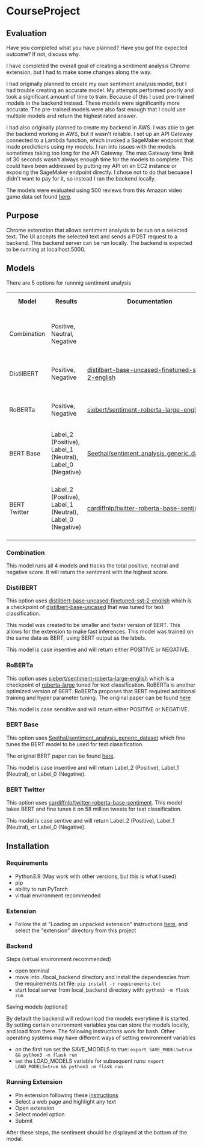 # CourseProject

## Evaluation

Have you completed what you have planned? Have you got the expected outcome? If not, discuss why.

I have completed the overall goal of creating a sentiment analysis Chrome extension, but I had to make some changes along the way. 

I had originally planned to create my own sentiment analysis model, but I had trouble creating an accurate model. My attempts performed poorly and took a significant amount of time to train. Because of this I used pre-trained models in the backend instead. These models were significanlty more accurate. The pre-trained models were also fast enough that I could use multiple models and return the highest rated answer.

I had also originally planned to create my backend in AWS. I was able to get the backend working in AWS, but it wasn't reliable. I set up an API Gateway connected to a Lambda function, which invoked a SageMaker endpoint that made predictions using my models. I ran into issues with the models sometimes taking too long for the API Gateway. The max Gateway time limit of 30 seconds wasn't always enough time for the models to complete. This could have been addressed by putting my API on an EC2 instance or exposing the SageMaker endpoint directly. I chose not to do that becuase I didn't want to pay for it, so instead I ran the backend locally.

The models were evaluated using 500 reviews from this Amazon video game data set found [here](https://nijianmo.github.io/amazon/index).

## Purpose

Chrome extenstion that allows sentiment analysis to be run on a selected text. The UI accepts the selected text and sends a POST request to a backend. This backend server can be run locally. The backend is expected to be running at localhost:5000.

## Models

There are 5 options for runnnig sentiment analysis

<table>
  <tr>
    <th>Model</th>
    <th>Results</th>
    <th>Documentation</th>
    <th>Description</th>
    <th>Test Accuracy</th>
  </tr>
  <tr>
    <td>Combination</td>
    <td>Positive, Neutral, Negative</td>
    <td>
    </td>
    <td>Runs all 4 models and returns the highest scoring sentiment</td>
    <td>80%</td>
  </tr>
  <tr>
    <td>DistilBERT</td>
    <td>Positive, Negative</td>
    <td>
        <a href="https://huggingface.co/distilbert-base-uncased-finetuned-sst-2-english?text=I+like+you.+I+love+you">distilbert-base-uncased-finetuned-sst-2-english</a>
    </td>
    <td>Optimzed BERT fine-tuned for classification</td>
    <td>76.2%</td>
  </tr>
  <tr>
    <td>RoBERTa</td>
    <td>Positive, Negative</td>
    <td>
        <a href="https://huggingface.co/siebert/sentiment-roberta-large-english?text=I+like+you.+I+love+you">siebert/sentiment-roberta-large-english</a>
    </td>
    <td>Further trained BERT model fine-tuned for classification</td>
    <td>87.8%</td>
  </tr>
  <tr>
    <td>BERT Base</td>
    <td>Label_2 (Positive), Label_1 (Neutral), Label_0 (Negative)</td>
    <td>
        <a href="https://huggingface.co/Seethal/sentiment_analysis_generic_dataset?text=I+like+you.+I+love+you">Seethal/sentiment_analysis_generic_dataset</a>
    </td>
    <td>Base BERT model fine-tuned for classification</td>
    <td>72.2%</td>
  </tr>
  <tr>
    <td>BERT Twitter</td>
    <td>Label_2 (Positive), Label_1 (Neutral), Label_0 (Negative)</td>
    <td>
        <a href="https://huggingface.co/cardiffnlp/twitter-roberta-base-sentiment?text=I+like+you.+I+love+you">cardiffnlp/twitter-roberta-base-sentiment</a>
    </td>
    <td>Base BERT model trained on 58 million tweets and fine-tuned for classification</td>
    <td>76.8%</td>
  </tr>
</table>

### Combination

This model runs all 4 models and tracks the total positive, neutral and negative score. It will return the sentiment with the highest score. 

### DistilBERT

This option uses [distilbert-base-uncased-finetuned-sst-2-english](https://huggingface.co/distilbert-base-uncased-finetuned-sst-2-english?text=I+like+you.+I+love+you) which is a checkpoint of [distilbert-base-uncased](https://huggingface.co/distilbert-base-uncased?text=Paris+is+the+%5BMASK%5D+of+France.) that was tuned for text classification.

This model was created to be smaller and faster version of BERT. This allows for the extension to make fast inferences. This model was trained on the same data as BERT, using BERT output as the labels. 

This model is case insentive and will return either POSITIVE or NEGATIVE.

### RoBERTa

This option uses [siebert/sentiment-roberta-large-english](https://huggingface.co/siebert/sentiment-roberta-large-english?text=I+like+you.+I+love+you) which is a checkpoint of [roberta-large](https://huggingface.co/roberta-large?text=The+goal+of+life+is+%3Cmask%3E) tuned for text classification. RoBERTa is another optimized version of BERT. RoBERTa proposes that BERT required additional training and hyper parameter tuning. The original paper can be found [here](https://arxiv.org/abs/1907.11692)

This model is case sensitive and will return either POSITIVE or NEGATIVE.

### BERT Base

This option uses [Seethal/sentiment_analysis_generic_dataset](https://huggingface.co/Seethal/sentiment_analysis_generic_dataset?text=I+like+you.+I+love+you) which fine tunes the BERT model to be used for text classification. 

The original BERT paper can be found [here](https://arxiv.org/abs/1810.04805).

This model is case insentive and will return Label_2 (Positive), Label_1 (Neutral), or Label_0 (Negative).

### BERT Twitter

This option uses [cardiffnlp/twitter-roberta-base-sentiment](https://huggingface.co/cardiffnlp/twitter-roberta-base-sentiment?text=I+like+you.+I+love+you). This model takes BERT and fine tunes it on 58 million tweets for text classification.

This model is case sentive and will return Label_2 (Positive), Label_1 (Neutral), or Label_0 (Negative).

## Installation

### Requirements

- Python3.9 (May work with other versions, but this is what I used)
- pip
- ability to run PyTorch
- virtual environment recommended

### Extension

- Follow the at "Loading an unpacked extension" instructions [here](https://developer.chrome.com/docs/extensions/mv3/getstarted/development-basics/#load-unpacked:~:text=%23-,Loading%20an%20unpacked%20extension,-To%20load%20an), and select the "extension" directory from this project

### Backend

Steps (virtual environment recommended)
- open terminal
- move into ./local_backend directory and install the dependencies from the requirements.txt file: ```pip install -r requirements.txt```
- start local server from local_backend directory with: ``` python3 -m flask run ```

Saving models (optional)

By default the backend will redownload the models everytime it is started. By setting certain environment variables you can store the models locally, and load from there. The following instructions work for bash. Other operating systems may have different ways of setting environment variables 

- on the first run set the SAVE_MODELS to true: ``` export SAVE_MODELS=true && python3 -m flask run ```
- set the LOAD_MODELS variable for subsequent runs: ``` export LOAD_MODELS=true && python3 -m flask run ```

### Running Extension

- Pin extension following these [instructions](https://developer.chrome.com/docs/extensions/mv3/getstarted/development-basics/#load-unpacked:~:text=%23-,Pinning%20the%20extension,-By%20default%2C%20when)
- Select a web page and highlight any text
- Open extension
- Select model option
- Submit

After these steps, the sentiment should be displayed at the bottom of the modal.
